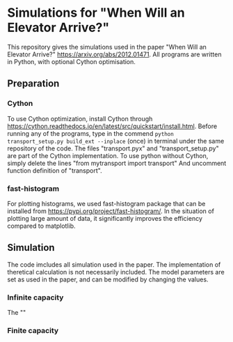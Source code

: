 # Simulations for "When Will an Elevator Arrive?"
This repository gives the simulations used in the paper "When Will an Elevator Arrive?" https://arxiv.org/abs/2012.01471. All programs are written in Python, with optional Cython optimisation.

## Preparation
### Cython
To use Cython optimization, install Cython through https://cython.readthedocs.io/en/latest/src/quickstart/install.html.
Before running any of the programs, type in the commend `python transport_setup.py build_ext --inplace` (once) in terminal under the same repository of the code. 
The files "transport.pyx" and "transport_setup.py" are part of the Cython implementation. To use python without Cython, simply delete the lines "from mytransport import transport"
And uncomment function definition of "transport".

### fast-histogram
For plotting histograms, we used fast-histogram package that can be installed from https://pypi.org/project/fast-histogram/. In the situation of plotting large amount of data, it significantly improves the efficiency compared to matplotlib.

## Simulation
The code imcludes all simulation used in the paper. The implementation of theretical calculation is not necessarily included. The model parameters are set as used in the paper, and can be modified by changing the values. 
### Infinite capacity
The ""
### Finite capacity

